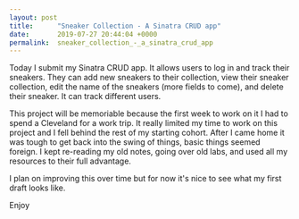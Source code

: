 ```yaml
---
layout: post
title:      "Sneaker Collection - A Sinatra CRUD app"
date:       2019-07-27 20:44:04 +0000
permalink:  sneaker_collection_-_a_sinatra_crud_app
---
```



Today I submit my Sinatra CRUD app. It allows users to log in and track their sneakers. They can add new sneakers to their collection, view their sneaker collection, edit the name of the sneakers (more fields to come), and delete their sneaker. It can track different users.

This project will be memoriable because the first week to work on it I had to spend a Cleveland for a work trip. It really limited my time to work on this project and I fell behind the rest of my starting cohort. After I came home it was tough to get back into the swing of things, basic things seemed foreign. I kept re-reading my old notes, going over old labs, and used all my resources to their full advantage.

I plan on improving this over time but for now it's nice to see what my first draft looks like.

Enjoy
